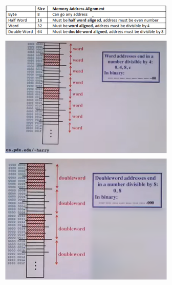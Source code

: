 ![Alt text]( ../Images/ByteAlignment.png "ByteAlignment")

![Alt text]( ../Images/WordAlignment.png "WordAlignment")

![Alt text]( ../Images/DoubleWordAlignment.png "DoubleWordAlignment")
